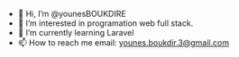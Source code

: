 - 👋 Hi, I’m @younesBOUKDIRE
- 👀 I’m interested in programation web full stack. 
- 🌱 I’m currently learning Laravel 
- 📫 How to reach me email: younes.boukdir.3@gmail.com


<!---
younesBOUKDIRE/younesBOUKDIRE is a ✨ special ✨ repository because its `README.md` (this file) appears on your GitHub profile.
You can click the Preview link to take a look at your changes.
--->

